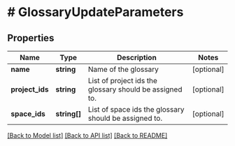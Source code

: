 # # GlossaryUpdateParameters

## Properties

Name | Type | Description | Notes
------------ | ------------- | ------------- | -------------
**name** | **string** | Name of the glossary | [optional] 
**project_ids** | **string** | List of project ids the glossary should be assigned to. | [optional] 
**space_ids** | **string[]** | List of space ids the glossary should be assigned to. | [optional] 

[[Back to Model list]](../../README.md#documentation-for-models) [[Back to API list]](../../README.md#documentation-for-api-endpoints) [[Back to README]](../../README.md)


